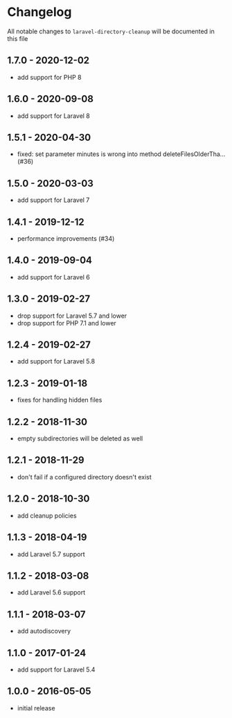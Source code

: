 # Changelog

All notable changes to `laravel-directory-cleanup` will be documented in this file

## 1.7.0 - 2020-12-02

- add support for PHP 8

## 1.6.0 - 2020-09-08

- add support for Laravel 8

## 1.5.1 - 2020-04-30

- fixed: set parameter minutes is wrong into method deleteFilesOlderTha… (#36)

## 1.5.0 - 2020-03-03

- add support for Laravel 7

## 1.4.1 - 2019-12-12

- performance improvements (#34)

## 1.4.0 - 2019-09-04

- add support for Laravel 6

## 1.3.0 - 2019-02-27

- drop support for Laravel 5.7 and lower
- drop support for PHP 7.1 and lower

## 1.2.4 - 2019-02-27

- add support for Laravel 5.8

## 1.2.3 - 2019-01-18

- fixes for handling hidden files

## 1.2.2 - 2018-11-30

- empty subdirectories will be deleted as well

## 1.2.1 - 2018-11-29

- don't fail if a configured directory doesn't exist

## 1.2.0 - 2018-10-30

- add cleanup policies

## 1.1.3 - 2018-04-19

- add Laravel 5.7 support

## 1.1.2 - 2018-03-08

- add Laravel 5.6 support

## 1.1.1 - 2018-03-07

- add autodiscovery

## 1.1.0 - 2017-01-24

- add support for Laravel 5.4

## 1.0.0 - 2016-05-05

- initial release
